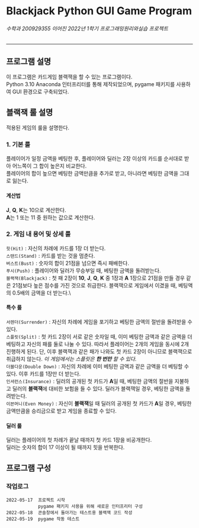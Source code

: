 Blackjack Python GUI Game Program 
====
###### 수학과 200929355 이어진 _2022년 1학기 프로그래밍원리와실습 프로젝트_ 
***


## 프로그램 설명 
이 프로그램은 카드게임 블랙잭을 할 수 있는 프로그램이다.\
Python 3.10 Anaconda 인터프리터를 통해 제작되었으며, pygame 패키지를 사용하여 GUI 환경으로 구축되었다.


## 블랙잭 룰 설명 
적용된 게임의 룰을 설명한다.

### 1. 기본 룰 
플레이어가 일정 금액을 베팅한 후, 플레이어와 딜러는 2장 이상의 카드를 순서대로 받아 어느쪽이 그 합이 높은지 비교한다.\
플레이어의 합이 높으면 베팅한 금액만큼을 추가로 받고, 아니라면 베팅한 금액을 그대로 잃는다.
#### 계산법 
**J**, **Q**, **K**는 10으로 계산한다.\
**A**는 1 또는 11 중 원하는 값으로 계산한다.

### 2. 게임 내 용어 및 상세 룰 
`힛(Hit)` : 자신의 차례에 카드를 1장 더 받는다.\
`스탠드(Stand)` : 카드를 받는 것을 멈춘다.\
`버스트(Bust)` : 숫자의 합이 21점을 넘으면 즉시 패배한다.\
`푸시(Push)` : 플레이어와 딜러가 무승부일 때, 베팅한 금액을 돌려받는다.\
`블랙잭(Blackjack)` : 첫 패 2장이 **10**, **J**, **Q**, **K** 중 1장과 **A** 1장으로 21점을 만들 경우 같은 21점보다 높은 점수를 가진 것으로 취급한다.
블랙잭으로 게임에서 이겼을 때, 베팅액의 0.5배의 금액을 더 받는다.\

#### 특수 룰 
`서렌더(Surrender)` : 자신의 차례에 게임을 포기하고 베팅한 금액의 절반을 돌려받을 수 있다.\
`스플릿(Split)` : 첫 카드 2장이 서로 같은 숫자일 때, 이미 베팅한 금액과 같은 금액을 더 베팅하고 자신의 패를 둘로 나눌 수 있다.
따라서 플레이어는 2개의 게임을 동시에 2개 진행하게 된다.
단, 이후 블랙잭과 같은 패가 나와도 첫 카드 2장이 아니므로 블랙잭으로 취급하지 않는다.
_이 게임에서는 스플릿은 **한 번만** 할 수 있다._\
`더블다운(Double Down)` : 자신의 차례에 이미 베팅한 금액과 같은 금액을 더 베팅할 수 있다.
이후 카드를 1장만 더 받는다.\
`인셔런스(Insurance)` : 딜러의 공개된 첫 카드가 **A**일 때, 베팅한 금액의 절반을 지불하고 딜러의 **블랙잭**에 대비한 보험을 들 수 있다.
딜러가 블랙잭일 경우, 베팅한 금액을 돌려받는다.\
`이븐머니(Even Money)` : 자신이 **블랙잭**일 때 딜러의 공개된 첫 카드가 **A**일 경우, 베팅한 금액만큼을 승리금으로 받고 게임을 종료할 수 있다.

#### 딜러 룰 
딜러는 플레이어의 첫 차례가 끝날 때까지 첫 카드 1장을 비공개한다.\
딜러는 숫자의 합이 17 이상이 될 때까지 힛을 반복한다.


## 프로그램 구성


### 작업로그 
    2022-05-17  프로젝트 시작
                pygame 패키지 사용을 위해 새로운 인터프리터 구성
    2022-05-18  콘솔창에서 돌아가는 테스트용 블랙잭 코드 작성
    2022-05-19  pygame 작동 테스트